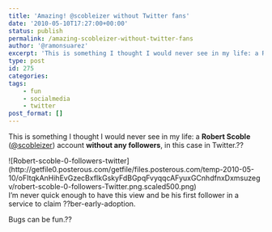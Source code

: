 ```yaml
---
title: 'Amazing! @scobleizer without Twitter fans'
date: '2010-05-10T17:27:00+00:00'
status: publish
permalink: /amazing-scobleizer-without-twitter-fans
author: '@ramonsuarez'
excerpt: 'This is something I thought I would never see in my life: a Robert Scoble (@scobleizer) account without any followers, in this case in Twitter. I''m never quick enough to have this view and be his first follower in a service to claim ??ber-early-ado...'
type: post
id: 275
categories:
tags:
    - fun
    - socialmedia
    - twitter
post_format: []
---
```

This is something I thought I would never see in my life: a **Robert Scoble** ([@scobleizer](http://twitter.com/scobleizer "Robert Scoble's Twitter profile")) account **without any followers**, in this case in Twitter.??

<div class="p_embed p_image_embed">![Robert-scoble-0-followers-twitter](http://getfile0.posterous.com/getfile/files.posterous.com/temp-2010-05-10/oFItqkAnHihEvGzecBxfIkGskyFdBGpqFvyqqcAFyuxGCnhdfnxDxmsuzegv/robert-scoble-0-followers-Twitter.png.scaled500.png)</div>I’m never quick enough to have this view and be his first follower in a service to claim ??ber-early-adoption.

Bugs can be fun.??